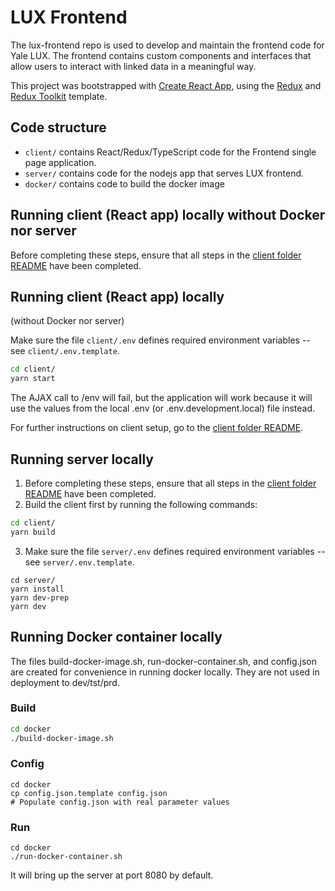 # LUX Frontend

The lux-frontend repo is used to develop and maintain the frontend code for Yale LUX. The frontend contains custom components and interfaces that allow users to interact with linked data in a meaningful way.

This project was bootstrapped with [Create React App](https://github.com/facebook/create-react-app), using the [Redux](https://redux.js.org/) and [Redux Toolkit](https://redux-toolkit.js.org/) template.

## Code structure

- `client/` contains React/Redux/TypeScript code for the Frontend single page application.
- `server/` contains code for the nodejs app that serves LUX frontend.
- `docker/` contains code to build the docker image

## Running client (React app) locally without Docker nor server

Before completing these steps, ensure that all steps in the [client folder README](https://github.com/project-lux/lux-frontend/blob/main/client/README.md) have been completed.
## Running client (React app) locally

(without Docker nor server)

Make sure the file `client/.env` defines required environment variables -- see `client/.env.template`.

```bash
cd client/
yarn start
```

The AJAX call to /env will fail, but the application will work because it will use the values from the local .env (or .env.development.local) file instead.

For further instructions on client setup, go to the [client folder README](https://github.com/project-lux/lux-frontend/blob/main/client/README.md).

## Running server locally

1. Before completing these steps, ensure that all steps in the [client folder README](https://github.com/project-lux/lux-frontend/blob/main/client/README.md) have been completed.
2. Build the client first by running the following commands:

```bash
cd client/
yarn build
```

3. Make sure the file `server/.env` defines required environment variables -- see `server/.env.template`.

```
cd server/
yarn install
yarn dev-prep
yarn dev
```

## Running Docker container locally

The files build-docker-image.sh, run-docker-container.sh, and config.json are created for convenience in running docker locally. They are not used in deployment to dev/tst/prd.

### Build

```bash
cd docker
./build-docker-image.sh
```

### Config

```
cd docker
cp config.json.template config.json
# Populate config.json with real parameter values
```

### Run

```
cd docker
./run-docker-container.sh
```

It will bring up the server at port 8080 by default.
